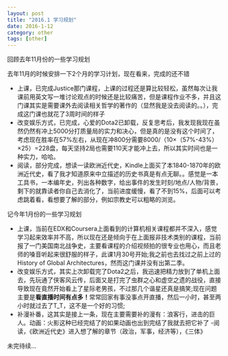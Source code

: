 ```yaml
---
layout: post
title: "2016.1 学习规划"
date: 2016-1-12
category: other
tags: [other]
---
```



回顾去年11月份的一些学习规划

去年11月的时候安排一下2个月的学习计划，现在看来，完成的还不错
- 上课，已完成Justice那门课程，上课的过程还是算比较轻松，虽然每次让我课前用英文写一堆讨论观点的时候还是比较痛苦，但是课程作业不多，并且这门课其实是需要课外去阅读相关哲学的著作的（显然我是没去阅读的。。），完成这门课也就花了3周时间的样子
- 改变娱乐方式，已完成，心爱的Dota2已卸载，反复思考后，我发现我现在虽然仍然有冲上5000分打质量局的实力和决心，但是真的是没有这个时间了，考虑现在胜率在57%左右，从现在冲800分需要8000/（10×（57%-43%）×25）=228盘，每天坚持2局也需要110天才能冲上去，所以其实时间也是一种实力，哈哈。
- 阅读，部分完成，想读一读欧洲近代史，Kindle上面买了本1840-1870年的欧洲近代史，看了我才知道原来中立描述的历史书真是有点无聊。。感觉是一本工具书，一本编年史，列出各种数字，给出事件的发生时刻/地点/人物/背景，剩下的就靠读者你自己去消化了，当前进度缓慢，看了不到15%，后面可以考虑跳着看，看想要了解的部分，例如宗教史可以粗略的浏览。

记今年1月份的一些学习规划

- 上课，当前在EDX和Coursera上面看到的计算机相关课程都并不深入，感觉学习起来效率并不高，所以现在还是倾向于在上面报非技术类别的课程，当前报了一门美国南北战争史，主要看课程的介绍视频拍的很专业也用心，而且老师的嗓音听起来很舒服的样子，此课1月30号开始;我之前也去找过之前上过的History of Global Architectures，然而这门课并没有出第二季。
- 改变娱乐方式，其实上次卸载完了Dota2之后，我迅速把精力放到了单机上面去，先玩通了侠客风云传，后面又是打完了虫群之心和虚空之遗的战役，直接导致现在竟然开始看上了星际老男孩，不过那几个谐星还真是搞笑;现在问题主要是<b>看直播时间有点多！</b>常常回家有事没事点开直播，然后一小时，甚至两小时就过去了T_T，这不是一个好的习惯;
- 补漫补番，这其实是接上一条，现在主要需要补的漫有：浪客行，进击的巨人。动画：火影这种已经完结了的如果动画也出到完结了我就去把它补了
-阅读，《欧洲近代史》进入想了解的章节（政治，军事，经济等），《三体》

未完待续...
